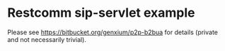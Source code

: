 # Restcomm sip-servlet example

Please see https://bitbucket.org/genxium/p2p-b2bua for details (private and not necessarily trivial).
